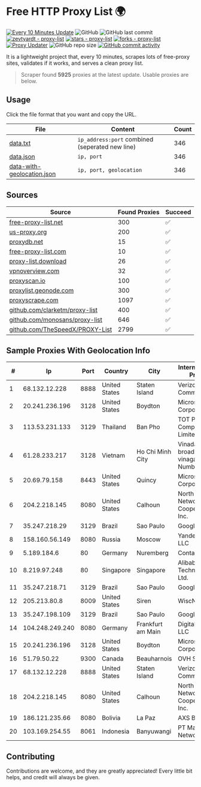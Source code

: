 
# Free HTTP Proxy List 🌍

[![Every 10 Minutes Update](https://github.com/mertguvencli/http-proxy-list/actions/workflows/main.yml/badge.svg?branch=main)](https://github.com/mertguvencli/http-proxy-list/actions/workflows/main.yml)
![GitHub](https://img.shields.io/github/license/mertguvencli/http-proxy-list)
![GitHub last commit](https://img.shields.io/github/last-commit/mertguvencli/http-proxy-list)
[![zevtyardt - proxy-list](https://img.shields.io/static/v1?label=zevtyardt&message=proxy-list&color=blue&logo=github)](https://github.com/zevtyardt/proxy-list "Go to GitHub repo")
[![stars - proxy-list](https://img.shields.io/github/stars/zevtyardt/proxy-list?style=social)](https://github.com/zevtyardt/proxy-list)
[![forks - proxy-list](https://img.shields.io/github/forks/zevtyardt/proxy-list?style=social)](https://github.com/zevtyardt/proxy-list)
[![Proxy Updater](https://github.com/zevtyardt/proxy-list/workflows/Proxy%20Updater/badge.svg)](https://github.com/zevtyardt/proxy-list/actions?query=workflow:"Proxy+Updater")
![GitHub repo size](https://img.shields.io/github/repo-size/zevtyardt/proxy-list)
[![GitHub commit activity](https://img.shields.io/github/commit-activity/m/zevtyardt/proxy-list?logo=commits)](https://github.com/zevtyardt/proxy-list/commits/main)

It is a lightweight project that, every 10 minutes, scrapes lots of free-proxy sites, validates if it works, and serves a clean proxy list.

> Scraper found **5925** proxies at the latest update. Usable proxies are below.

## Usage

Click the file format that you want and copy the URL.

|File|Content|Count|
|----|-------|-----|
|[data.txt](https://raw.githubusercontent.com/mertguvencli/http-proxy-list/main/proxy-list/data.txt)|`ip_address:port` combined (seperated new line)|346|
|[data.json](https://raw.githubusercontent.com/mertguvencli/http-proxy-list/main/proxy-list/data.json)|`ip, port`|346|
|[data-with-geolocation.json](https://raw.githubusercontent.com/mertguvencli/http-proxy-list/main/proxy-list/data-with-geolocation.json)|`ip, port, geolocation`|346|

## Sources

|Source|Found Proxies|Succeed|
|------|-------------|-------|
|[free-proxy-list.net](https://free-proxy-list.net)|300|✅|
|[us-proxy.org](https://www.us-proxy.org)|200|✅|
|[proxydb.net](http://proxydb.net)|15|✅|
|[free-proxy-list.com](https://free-proxy-list.com/?page=&port=&type%5B%5D=http&type%5B%5D=https&up_time=0&search=Search)|10|✅|
|[proxy-list.download](https://www.proxy-list.download/HTTP)|26|✅|
|[vpnoverview.com](https://vpnoverview.com/privacy/anonymous-browsing/free-proxy-servers)|32|✅|
|[proxyscan.io](https://www.proxyscan.io)|100|✅|
|[proxylist.geonode.com](https://proxylist.geonode.com/api/proxy-list?limit=300&page=1&sort_by=lastChecked&sort_type=desc&protocols=http,https)|300|✅|
|[proxyscrape.com](https://api.proxyscrape.com/v2/?request=displayproxies&protocol=http&timeout=10000&country=all&ssl=all&anonymity=all)|1097|✅|
|[github.com/clarketm/proxy-list](https://raw.githubusercontent.com/clarketm/proxy-list/master/proxy-list-raw.txt)|400|✅|
|[github.com/monosans/proxy-list](https://raw.githubusercontent.com/monosans/proxy-list/main/proxies/http.txt)|646|✅|
|[github.com/TheSpeedX/PROXY-List](https://raw.githubusercontent.com/TheSpeedX/PROXY-List/master/http.txt)|2799|✅|


## Sample Proxies With Geolocation Info

|#|Ip|Port|Country|City|Internet Service Provider|
|-|--|----|-------|----|-------------------------|
|1|68.132.12.228|8888|United States|Staten Island|Verizon Communications|
|2|20.241.236.196|3128|United States|Boydton|Microsoft Corporation|
|3|113.53.231.133|3129|Thailand|Ban Pho|TOT Public Company Limited|
|4|61.28.233.217|3128|Vietnam|Ho Chi Minh City|Vinadata broadcast via vinagame AS Number|
|5|20.69.79.158|8443|United States|Quincy|Microsoft Corporation|
|6|204.2.218.145|8080|United States|Calhoun|North Georgia Network Cooperative, Inc.|
|7|35.247.218.29|3129|Brazil|Sao Paulo|Google LLC|
|8|158.160.56.149|8080|Russia|Moscow|Yandex.Cloud LLC|
|9|5.189.184.6|80|Germany|Nuremberg|Contabo GmbH|
|10|8.219.97.248|80|Singapore|Singapore|Alibaba (US) Technology Co., Ltd.|
|11|35.247.218.71|3129|Brazil|Sao Paulo|Google LLC|
|12|205.213.80.8|8009|United States|Siren|WiscNet|
|13|35.247.198.109|3129|Brazil|Sao Paulo|Google LLC|
|14|104.248.249.240|8080|Germany|Frankfurt am Main|DigitalOcean, LLC|
|15|20.241.236.196|3128|United States|Boydton|Microsoft Corporation|
|16|51.79.50.22|9300|Canada|Beauharnois|OVH SAS|
|17|68.132.12.228|8888|United States|Staten Island|Verizon Communications|
|18|204.2.218.145|8080|United States|Calhoun|North Georgia Network Cooperative, Inc.|
|19|186.121.235.66|8080|Bolivia|La Paz|AXS Bolivia S. A.|
|20|103.169.254.55|8061|Indonesia|Banyuwangi|PT Master Star Network|



## Contributing

Contributions are welcome, and they are greatly appreciated! Every
little bit helps, and credit will always be given.

